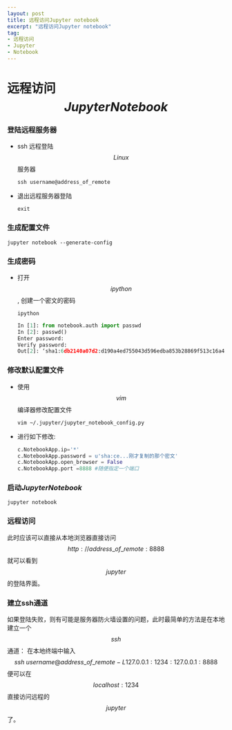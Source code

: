 ```yaml
---
layout: post
title: 远程访问Jupyter notebook
excerpt: "远程访问Jupyter notebook"
tag:
- 远程访问
- Jupyter
- Notebook
---
```


# 远程访问 $$Jupyter Notebook$$

### 登陆远程服务器

* ssh 远程登陆$$Linux​$$服务器

  ```shell
  ssh username@address_of_remote
  ```

* 退出远程服务器登陆

  ```shell
  exit
  ```

### 生成配置文件

```shell
jupyter notebook --generate-config
```

### 生成密码

* 打开$$ipython$$, 创建一个密文的密码

  ```shell
  ipython
  ```

  ```python
  In [1]: from notebook.auth import passwd
  In [2]: passwd()
  Enter password:
  Verify password:
  Out[2]: ‘sha1:6db2140a07d2:d190a4ed755043d596edba853b28869f513c16a4'
  ```

### 修改默认配置文件

* 使用 $$vim$$ 编译器修改配置文件

  ```shell
  vim ~/.jupyter/jupyter_notebook_config.py
  ```

* 进行如下修改:

  ```python
  c.NotebookApp.ip='*'
  c.NotebookApp.password = u'sha:ce...刚才复制的那个密⽂'
  c.NotebookApp.open_browser = False
  c.NotebookApp.port =8888 #随便指定⼀个端⼝
  ```

### 启动$Jupyter Notebook$

```shell
jupyter notebook
```

### 远程访问

此时应该可以直接从本地浏览器直接访问 $$http://address\_of\_remote:8888$$就可以看到$$jupyter$$的登陆界面。

### 建立ssh通道

如果登陆失败，则有可能是服务器防⽕墙设置的问题，此时最简单的⽅法是在本地建立⼀个$$ssh$$ 通道： 在本地终端中输⼊$$ssh \ username@address\_of\_remote -L127.0.0.1:1234:127.0.0.1:8888 $$便可以在 $$localhost:1234$$ 直接访问远程的$$jupyter$$了。

